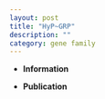 ```yaml
---
layout: post
title: "HyP~GRP"
description: ""
category: gene family
---
```


* **Information**  

* **Publication**  


